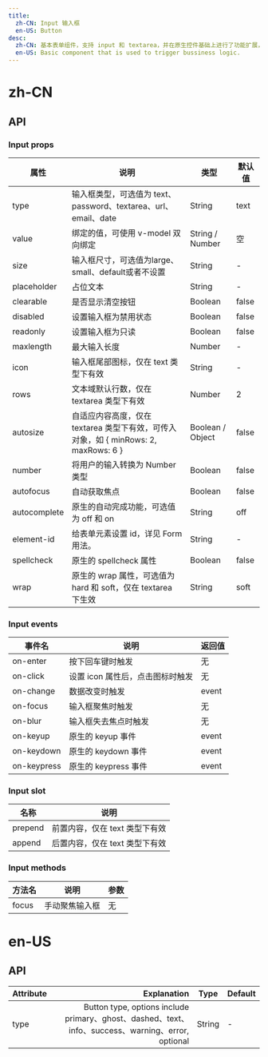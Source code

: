 ```yaml
---
title:
  zh-CN: Input 输入框
  en-US: Button
desc:
  zh-CN: 基本表单组件，支持 input 和 textarea，并在原生控件基础上进行了功能扩展，可以组合使用。
  en-US: Basic component that is used to trigger bussiness logic.
---
```



# zh-CN

## API


### Input props

| 属性 |说明 |类型 |默认值 |
| --- |--- |--- |--- |
| type |输入框类型，可选值为 text、password、textarea、url、email、date |String |text |
| value |绑定的值，可使用 v-model 双向绑定 |String / Number |空 |
| size |输入框尺寸，可选值为large、small、default或者不设置 |String |- |
| placeholder |占位文本 |String |- |
| clearable |是否显示清空按钮 |Boolean |false |
| disabled |设置输入框为禁用状态 |Boolean |false |
| readonly |设置输入框为只读 |Boolean |false |
| maxlength |最大输入长度 |Number |- |
| icon |输入框尾部图标，仅在 text 类型下有效 |String |- |
| rows |文本域默认行数，仅在 textarea 类型下有效 |Number |2 |
| autosize |自适应内容高度，仅在 textarea 类型下有效，可传入对象，如 { minRows: 2, maxRows: 6 } |Boolean / Object |false |
| number |将用户的输入转换为 Number 类型 |Boolean |false |
| autofocus |自动获取焦点 |Boolean |false |
| autocomplete |原生的自动完成功能，可选值为 off 和 on |String |off |
| element-id |给表单元素设置 id，详见 Form 用法。 |String |- |
| spellcheck |原生的 spellcheck 属性 |Boolean |false |
| wrap |原生的 wrap 属性，可选值为 hard 和 soft，仅在 textarea 下生效 |String |soft |

### Input events

| 事件名 |说明 |返回值 |
| --- |--- |--- |
| on-enter |按下回车键时触发 |无 |
| on-click |设置 icon 属性后，点击图标时触发 |无 |
| on-change |数据改变时触发 |event |
| on-focus |输入框聚焦时触发 |无 |
| on-blur |输入框失去焦点时触发 |无 |
| on-keyup |原生的 keyup 事件 |event |
| on-keydown |原生的 keydown 事件 |event |
| on-keypress |原生的 keypress 事件 |event |


### Input slot

| 名称 |说明 |
| --- |--- |
| prepend |前置内容，仅在 text 类型下有效 |
| append |后置内容，仅在 text 类型下有效 |


### Input methods

| 方法名 |说明 |参数 |
| --- |--- |--- |
| focus |手动聚焦输入框 |无 |


# en-US

## API
| Attribute        | Explanation    |  Type  | Default|
| --------   | -----:   | ---- | ---- |
| type        | Button type, options include primary、ghost、dashed、text、info、success、warning、error, optional      |   String   | -|
